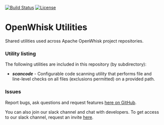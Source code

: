 <!--
#
# Licensed to the Apache Software Foundation (ASF) under one or more contributor
# license agreements.  See the NOTICE file distributed with this work for additional
# information regarding copyright ownership.  The ASF licenses this file to you
# under the Apache License, Version 2.0 (the # "License"); you may not use this
# file except in compliance with the License.  You may obtain a copy of the License
# at:
#
# http://www.apache.org/licenses/LICENSE-2.0
#
# Unless required by applicable law or agreed to in writing, software distributed
# under the License is distributed on an "AS IS" BASIS, WITHOUT WARRANTIES OR
# CONDITIONS OF ANY KIND, either express or implied.  See the License for the
# specific language governing permissions and limitations under the License.
#
-->

[![Build Status](https://travis-ci.org/apache/incubator-openwhisk-utilities.svg?branch=master)](https://travis-ci.org/apache/incubator-openwhisk-utilities)
[![License](https://img.shields.io/badge/license-Apache--2.0-blue.svg)](http://www.apache.org/licenses/LICENSE-2.0)

# OpenWhisk Utilities

Shared utilities used across Apache OpenWhisk project repositories.

### Utility listing

The following utilities are included in this repository (by subdirectory):

- _**scancode**_ - Configurable code scanning utility that performs file and line-level checks on all files (exclusions permitted) on a provided path.

### Issues

Report bugs, ask questions and request features [here on GitHub](../../issues).

You can also join our slack channel and chat with developers. To get access to our slack channel,
request an invite [here](http://slack.openwhisk.org).
